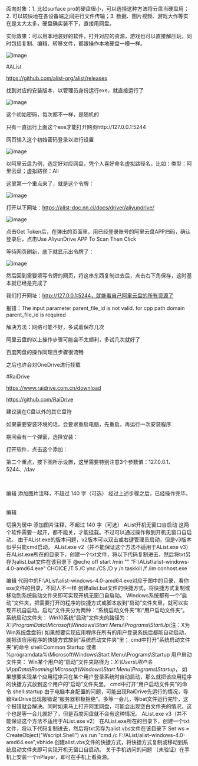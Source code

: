 面向对象：1. 比如surface pro的硬盘很小，可以选择这种方法将云盘当硬盘用；2. 可以较快地在各设备端之间进行文件传输；3. 数据、图片视频、游戏大作等实在是太大太多，硬盘确实装不下，直接用网盘。

实际效果：可以用本地装好的软件，打开对应的资源，游戏也可以直接解压玩，同时包括复制、编辑、转移文件，都跟操作本地硬盘一模一样。

![image](https://user-images.githubusercontent.com/48110180/195181196-a0b88844-bc56-437a-8432-1835eca1905b.png)


#AList

https://github.com/alist-org/alist/releases

找到对应的安装版本，以管理员身份运行exe，就直接运行了

![image](https://user-images.githubusercontent.com/48110180/195181303-12284240-c3ee-4be7-b8f0-e5a77c3098eb.png)

这个初始密码，每次都不一样，是随机的

只有一直运行上面这个exe才能打开网页http://127.0.0.1:5244

网页输入这个初始密码登录以进行设置

![image](https://user-images.githubusercontent.com/48110180/195181373-00a79824-021c-4fd5-8c1b-755512ebd0f7.png)

以阿里云盘为例，选定好对应网盘，凭个人喜好命名虚拟路径名，比如：类型：阿里云盘；虚拟路径：Ali

这里第一个重点来了，就是这个令牌：

![image](https://user-images.githubusercontent.com/48110180/195181400-c6d7bb78-650e-45c2-ac3d-69d928c49568.png)

打开以下网址：https://alist-doc.nn.ci/docs/driver/aliyundrive/

![image](https://user-images.githubusercontent.com/48110180/195181476-f2c50441-4205-4546-a03f-ba2fab6eda48.png)

点击Get Token后，在弹出的页面里，用已经登录账号的阿里云盘APP扫码，确认登录后，点击Use AliyunDrive APP To Scan Then Click

等待网页刷新，底下就显示出令牌了：

![image](https://user-images.githubusercontent.com/48110180/195181522-9fc7990f-2ad5-4292-bd4b-62cfcc075846.png)

然后回到需要填写令牌的网页，将这串东西复制进去后，点击右下角保存，这时基本就已经是完成了

我们打开网址：http://127.0.0.1:5244，就能看自己阿里云盘的所有资源了

报错：The input parameter parent_file_id is not valid. for cpp path domain parent_file_id is required

解决方法：网络可能不好，多试着保存几次

阿里云盘的以上操作步骤可能会不太顺利，多试几次就好了

百度网盘的操作同理且步骤很流畅

之后也许会对OneDrive进行挂载



#RaiDrive

https://www.raidrive.com.cn/download

https://github.com/RaiDrive

建议装在C盘以外的其它盘符

如果需要安装环境的话，会要求重启电脑，先重启，再运行一次安装程序

期间会有一个弹窗，选择安装：


打开软件，点击这个添加：


第二个重点，按下图所示设置，这里需要特别注意3个参数值：127.0.0.1、5244、/dav



​

编辑
添加图片注释，不超过 140 字（可选）
经过上述步骤之后，已经操作完毕。
​

编辑

切换为居中
添加图片注释，不超过 140 字（可选）
AList开机无窗口自启动
这两个软件需要一起开，都不能关，才能挂载。不过可以通过操作做到开机无窗口自启动。
由于AList.exe的版本问题，v2版本可以双击或右键管理员启动，但是v3版本似乎只能cmd启动。
AList.exe v2（并不能保证这个方法不适用于AList.exe v3）
在AList.exe所在的目录下，创建一个txt文件，将以下代码复制进去，然后将txt另存为alist.bat文件在该目录下
@echo off
start /min "" "F:\AList\alist-windows-4.0-amd64.exe"
CHOICE /T 5 /C ync /CS /D y /n
taskkill /f /im conhost.exe
​

编辑
代码中的F:\AList\alist-windows-4.0-amd64.exe对应于图中的目录，看你exe文件的目录，不同人不一样
创建alist.bat文件的快捷方式，将快捷方式复制或移动到系统启动文件夹即可实现开机无窗口自启动。
Windows系统都有一个“启动”文件夹，把需要打开的程序的快捷方式或脚本放到“启动”文件夹里，就可以实现开机自启动。启动”文件夹分为两种：“系统启动文件夹”和“用户启动文件夹”。
系统启动文件夹：
Win10系统“启动”文件夹的路径为： *X:\ProgramData\Microsoft\Windows\Start Menu\Programs\StartUp*(注：X为Win系统盘盘符)
如果想要实现应用程序在所有的用户登录系统后都能自动启动，就把该应用程序的快捷方式放到“系统启动文件夹”里；
cmd中打开“系统启动文件夹”的命令  shell:Common Startup  或者 %programdata%\Microsoft\Windows\Start Menu\Programs\Startup
用户启动文件夹：
Win某个用户的“启动”文件夹路径为：*X:\Users\用户名\AppData\Roaming\Microsoft\Windows\Start Menu\Programs\Startup*，
如果想要实现某个应用程序只在某个用户登录系统时自动启动，那么就把该应用程序的快捷方式放到这个用户的“启动”文件夹里。
cmd中打开“用户启动文件夹”的命令  shell:startup
由于电脑本身配置的问题，可能出现RaiDrive先运行的情况，导致RaiDrive出现报错说“服务器积极拒绝”。多等一会儿，等bat文件运行完毕，这个报错就会解决。同时如果马上打开阿里网盘，可能会出现空白文件夹的情况，这个也是等一会儿就好了，但是百度网盘就不会有这种情况。
AList.exe v3（并不能保证这个方法不适用于AList.exe v2）
在AList.exe所在的目录下，创建一个txt文件，将以下代码复制进去，然后将txt另存为alist.vbs文件在该目录下
Set ws = CreateObject("Wscript.Shell") 
ws.run "cmd /c F:/AList/alist-windows-4.0-amd64.exe",vbhide
创建alist.vbs文件的快捷方式，将快捷方式复制或移动到系统启动文件夹即可实现开机无窗口自启动。
关于手机访问的问题
（未验证）在手机上安装一个nPlayer，即可在手机上看资源。
